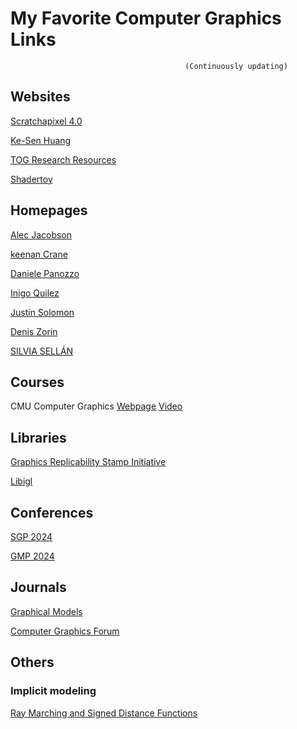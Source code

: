 # My Favorite Computer Graphics Links 
                                           (Continuously updating)


## Websites
[Scratchapixel 4.0](https://www.scratchapixel.com/index.html) 

[Ke-Sen Huang](https://kesen.realtimerendering.com/) 

[TOG Research Resources](https://dl.acm.org/journal/tog/bib-look) 

[Shadertoy](https://www.shadertoy.com/)

## Homepages
[Alec Jacobson](https://www.cs.toronto.edu/~jacobson/) 

[keenan Crane](https://www.cs.cmu.edu/~kmcrane/) 

[Daniele Panozzo](https://cims.nyu.edu/gcl/daniele.html) 

[Inigo Quilez ](https://iquilezles.org/) 

[Justin Solomon](https://people.csail.mit.edu/jsolomon/) 

[Denis Zorin](https://cims.nyu.edu/gcl/denis.html)

[SILVIA SELLÁN](https://www.silviasellan.com/)

## Courses

CMU Computer Graphics [Webpage](http://15462.courses.cs.cmu.edu/fall2020/) [Video](https://www.bilibili.com/video/BV1Pf4y1E7GJ/?spm_id_from=333.337.search-card.all.click&vd_source=cf76d793a0406a305f4f4337b7df3ca6)

## Libraries
[Graphics Replicability Stamp Initiative](https://www.replicabilitystamp.org/)

[Libigl](https://libigl.github.io/)

## Conferences

[SGP 2024](https://sgp2024.github.io/program/#graduate-school) 

[GMP 2024](https://irc.cs.sdu.edu.cn/gmp2024/index.html#/)

##  Journals

[Graphical Models](https://www.sciencedirect.com/journal/graphical-models)

[Computer Graphics Forum](https://onlinelibrary.wiley.com/journal/14678659)

## Others

### Implicit modeling

[Ray Marching and Signed Distance Functions](https://github.com/CedricGuillemet/SDF)
